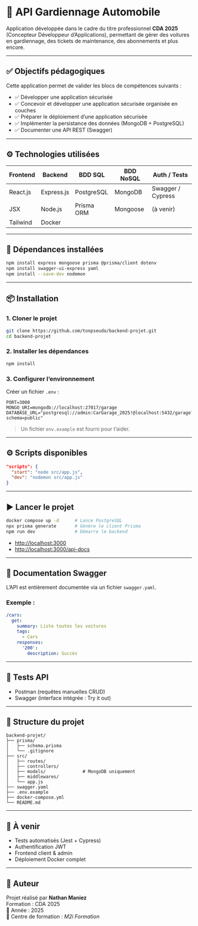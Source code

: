 # 🚗 API Gardiennage Automobile

Application développée dans le cadre du titre professionnel **CDA 2025** (Concepteur Développeur d’Applications), permettant de gérer des voitures en gardiennage, des tickets de maintenance, des abonnements et plus encore.

---

## ✅ Objectifs pédagogiques

Cette application permet de valider les blocs de compétences suivants :

- ✅ Développer une application sécurisée
- ✅ Concevoir et développer une application sécurisée organisée en couches
- ✅ Préparer le déploiement d’une application sécurisée
- ✅ Implémenter la persistance des données (MongoDB + PostgreSQL)
- ✅ Documenter une API REST (Swagger)

---

## ⚙️ Technologies utilisées

| Frontend  | Backend       | BDD SQL        | BDD NoSQL     | Auth / Tests      |
|-----------|----------------|----------------|----------------|--------------------|
| React.js  | Express.js     | PostgreSQL     | MongoDB        | Swagger / Cypress  |
| JSX       | Node.js        | Prisma ORM     | Mongoose       | (à venir)          |
| Tailwind  | Docker         |                |                |                    |

---

## 🧰 Dépendances installées

```bash
npm install express mongoose prisma @prisma/client dotenv
npm install swagger-ui-express yaml
npm install --save-dev nodemon
```

---

## 📦 Installation

### 1. Cloner le projet

```bash
git clone https://github.com/tonpseudo/backend-projet.git
cd backend-projet
```

### 2. Installer les dépendances

```bash
npm install
```

### 3. Configurer l’environnement

Créer un fichier `.env` :

```env
PORT=3000
MONGO_URI=mongodb://localhost:27017/garage
DATABASE_URL="postgresql://admin:CarGarage_2025!@localhost:5432/garage?schema=public"
```

> Un fichier `env.example` est fourni pour t’aider.

---

## ⚙️ Scripts disponibles

```json
"scripts": {
  "start": "node src/app.js",
  "dev": "nodemon src/app.js"
}
```

---

## ▶️ Lancer le projet

```bash
docker compose up -d      # Lance PostgreSQL
npx prisma generate       # Génère le client Prisma
npm run dev               # Démarre le backend
```

- [http://localhost:3000](http://localhost:3000)
- [http://localhost:3000/api-docs](http://localhost:3000/api-docs)

---

## 📘 Documentation Swagger

L’API est entièrement documentée via un fichier `swagger.yaml`.

### Exemple :

```yaml
/cars:
  get:
    summary: Liste toutes les voitures
    tags:
      - Cars
    responses:
      '200':
        description: Succès
```

---

## 📸 Tests API

- Postman (requêtes manuelles CRUD)
- Swagger (interface intégrée : Try it out)

---

## 📂 Structure du projet

```
backend-projet/
├── prisma/
│   ├── schema.prisma
│   └── .gitignore
├── src/
│   ├── routes/
│   ├── controllers/
│   ├── models/              # MongoDB uniquement
│   ├── middlewares/
│   └── app.js
├── swagger.yaml
├── .env.example
├── docker-compose.yml
└── README.md
```

---

## 🧠 À venir

- Tests automatisés (Jest + Cypress)
- Authentification JWT
- Frontend client & admin
- Déploiement Docker complet

---

## 👤 Auteur

Projet réalisé par **Nathan Maniez**  
Formation : CDA 2025  
📅 Année : 2025  
📍 Centre de formation : *M2i Formation*